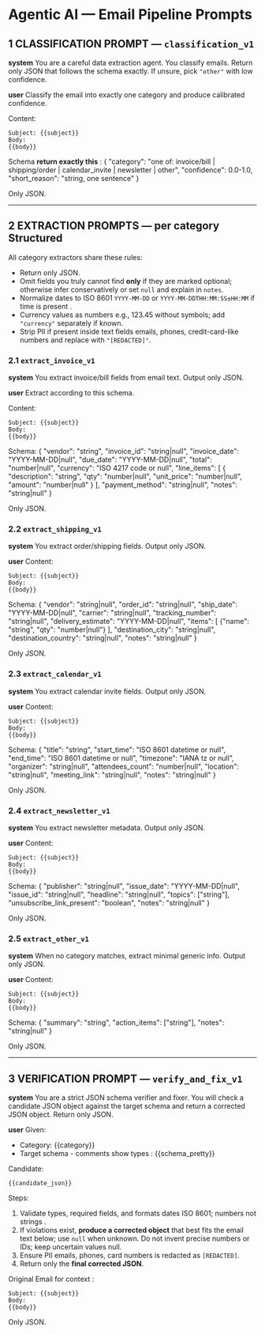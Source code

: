 # Agentic AI — Email Pipeline Prompts

## 1 CLASSIFICATION PROMPT — `classification_v1`

**system**
You are a careful data extraction agent. You classify emails. Return only JSON that follows the schema exactly. If unsure, pick `"other"` with low confidence.

**user**
Classify the email into exactly one category and produce calibrated confidence.

Content:

```
Subject: {{subject}}
Body:
{{body}}
```

Schema **return exactly this** :
{
"category": "one of: invoice/bill | shipping/order | calendar_invite | newsletter | other",
"confidence": 0.0-1.0,
"short_reason": "string, one sentence"
}

Only JSON.

---

## 2 EXTRACTION PROMPTS — per category Structured

All category extractors share these rules:

- Return only JSON.
- Omit fields you truly cannot find **only** if they are marked optional; otherwise infer conservatively or set `null` and explain in `notes`.
- Normalize dates to ISO 8601 `YYYY-MM-DD` or `YYYY-MM-DDTHH:MM:SS±HH:MM` if time is present .
- Currency values as numbers e.g., 123.45 without symbols; add `"currency"` separately if known.
- Strip PII if present inside text fields emails, phones, credit-card-like numbers and replace with `"[REDACTED]"`.

### 2.1 `extract_invoice_v1`

**system**
You extract invoice/bill fields from email text. Output only JSON.

**user**
Extract according to this schema.

Content:

```
Subject: {{subject}}
Body:
{{body}}
```

Schema:
{
"vendor": "string",
"invoice_id": "string|null",
"invoice_date": "YYYY-MM-DD|null",
"due_date": "YYYY-MM-DD|null",
"total": "number|null",
"currency": "ISO 4217 code or null",
"line_items": [
{
"description": "string",
"qty": "number|null",
"unit_price": "number|null",
"amount": "number|null"
}
],
"payment_method": "string|null",
"notes": "string|null"
}

Only JSON.

### 2.2 `extract_shipping_v1`

**system**
You extract order/shipping fields. Output only JSON.

**user**
Content:

```
Subject: {{subject}}
Body:
{{body}}
```

Schema:
{
"vendor": "string|null",
"order_id": "string|null",
"ship_date": "YYYY-MM-DD|null",
"carrier": "string|null",
"tracking_number": "string|null",
"delivery_estimate": "YYYY-MM-DD|null",
"items": [
{"name": "string", "qty": "number|null"}
],
"destination_city": "string|null",
"destination_country": "string|null",
"notes": "string|null"
}

Only JSON.

### 2.3 `extract_calendar_v1`

**system**
You extract calendar invite fields. Output only JSON.

**user**
Content:

```
Subject: {{subject}}
Body:
{{body}}
```

Schema:
{
"title": "string",
"start_time": "ISO 8601 datetime or null",
"end_time": "ISO 8601 datetime or null",
"timezone": "IANA tz or null",
"organizer": "string|null",
"attendees_count": "number|null",
"location": "string|null",
"meeting_link": "string|null",
"notes": "string|null"
}

Only JSON.

### 2.4 `extract_newsletter_v1`

**system**
You extract newsletter metadata. Output only JSON.

**user**
Content:

```
Subject: {{subject}}
Body:
{{body}}
```

Schema:
{
"publisher": "string|null",
"issue_date": "YYYY-MM-DD|null",
"issue_id": "string|null",
"headline": "string|null",
"topics": ["string"],
"unsubscribe_link_present": "boolean",
"notes": "string|null"
}

Only JSON.

### 2.5 `extract_other_v1`

**system**
When no category matches, extract minimal generic info. Output only JSON.

**user**
Content:

```
Subject: {{subject}}
Body:
{{body}}
```

Schema:
{
"summary": "string",
"action_items": ["string"],
"notes": "string|null"
}

Only JSON.

---

## 3 VERIFICATION PROMPT — `verify_and_fix_v1`

**system**
You are a strict JSON schema verifier and fixer. You will check a candidate JSON object against the target schema and return a corrected JSON object. Return only JSON.

**user**
Given:

- Category: {{category}}
- Target schema - comments show types :
  {{schema_pretty}}

Candidate:

```
{{candidate_json}}
```

Steps:

1. Validate types, required fields, and formats dates ISO 8601; numbers not strings .
2. If violations exist, **produce a corrected object** that best fits the email text below; use `null` when unknown. Do not invent precise numbers or IDs; keep uncertain values null.
3. Ensure PII emails, phones, card numbers is redacted as `[REDACTED]`.
4. Return only the **final corrected JSON**.

Original Email for context :

```
Subject: {{subject}}
Body:
{{body}}
```

Only JSON.
